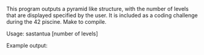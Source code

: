 
This program outputs a pyramid like structure, with the number of levels that are displayed specified by the user. It is included as a coding challenge during the 42 piscine. Make to compile. 

Usage: 
	sastantua [number of levels]

Example output:







